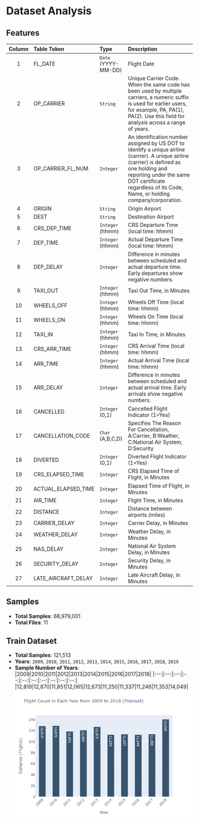 # Dataset Analysis

## Features
|Column|Table Token      |Type                |Description|
|:----:|:----------------|:-------------------|:----------|
|1     |FL_DATE          |`Date` (YYYY-MM-DD) |Flight Date |
|2     |OP_CARRIER       |`String`            |Unique Carrier Code. When the same code has been used by multiple carriers, a numeric suffix is used for earlier users, for example, PA, PA(1), PA(2). Use this field for analysis across a range of years. |
|3     |OP_CARRIER_FL_NUM|`Integer`           |An identification number assigned by US DOT to identify a unique airline (carrier). A unique airline (carrier) is defined as one holding and reporting under the same DOT certificate regardless of its Code, Name, or holding company/corporation.|
|4     |ORIGIN           |`String`            |Origin Airport|
|5     |DEST             |`String`            |Destination Airport|
|6     |CRS_DEP_TIME     |`Integer` (hhmm)    |CRS Departure Time (local time: hhmm) |
|7     |DEP_TIME         |`Integer` (hhmm)    |Actual Departure Time (local time: hhmm)|
|8     |DEP_DELAY        |`Integer`           |Difference in minutes between scheduled and actual departure time. Early departures show negative numbers.|
|9     |TAXI_OUT         |`Integer` (hhmm)    |Taxi Out Time, in Minutes|
|10    |WHEELS_OFF       |`Integer` (hhmm)    |Wheels Off Time (local time: hhmm)|
|11    |WHEELS_ON        |`Integer` (hhmm)    |Wheels On Time (local time: hhmm)|
|12    |TAXI_IN          |`Integer` (hhmm)    |Taxi In Time, in Minutes|
|13    |CRS_ARR_TIME     |`Integer` (hhmm)    |CRS Arrival Time (local time: hhmm)|
|14    |ARR_TIME         |`Integer` (hhmm)    |Actual Arrival Time (local time: hhmm)|
|15    |ARR_DELAY        |`Integer`           |Difference in minutes between scheduled and actual arrival time. Early arrivals show negative numbers.|
|16    |CANCELLED        |`Integer` (0,1)     |Cancelled Flight Indicator (1=Yes)|
|17    |CANCELLATION_CODE|`Char` (A,B,C,D)    |Specifies The Reason For Cancellation, A:Carrier, B:Weather, C:National Air System, D:Security|
|18    |DIVERTED         |`Integer` (0,1)     |Diverted Flight Indicator (1=Yes)|
|19    |CRS_ELAPSED_TIME |`Integer`           |CRS Elapsed Time of Flight, in Minutes|
|20    |ACTUAL_ELAPSED_TIME|`Integer`           |Elapsed Time of Flight, in Minutes|
|21    |AIR_TIME         |`Integer`           |Flight Time, in Minutes|
|22    |DISTANCE         |`Integer`           |Distance between airports (miles)|
|23    |CARRIER_DELAY    |`Integer`           |Carrier Delay, in Minutes|
|24    |WEATHER_DELAY    |`Integer`           |Weather Delay, in Minutes|
|25    |NAS_DELAY        |`Integer`           |National Air System Delay, in Minutes|
|26    |SECURITY_DELAY   |`Integer`           |Security Delay, in Minutes|
|27    |LATE_AIRCRAFT_DELAY|`Integer`           |Late Aircraft Delay, in Minutes|

## Samples
- **Total Samples**: 68,979,001
- **Total Files**: 11

## Train Dataset
- **Total Samples**: 121,513
- **Years**: `2009`, `2010`, `2011`, `2012`, `2013`, `2014`, `2015`, `2016`, `2017`, `2018`, `2019`
- **Sample Number of Years**:
  |2009|2010|2011|2012|2013|2014|2015|2016|2017|2018|
  |:--:|:--:|:--:|:--:|:--:|:--:|:--:|:--:|:--:|:--:|
  |12,819|12,870|11,851|12,065|12,673|11,250|11,337|11,246|11,353|14,049|
  ![alt](img/Trainset-Count-Year.png)
